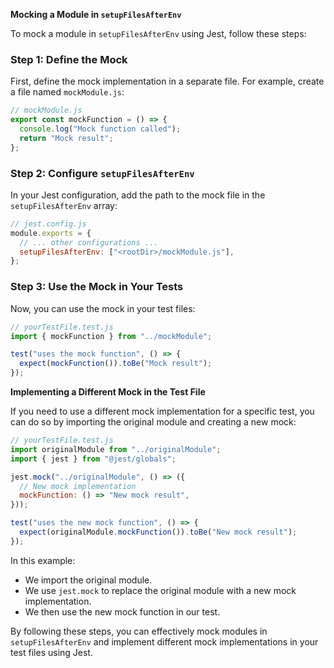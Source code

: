 **Mocking a Module in `setupFilesAfterEnv`**

To mock a module in `setupFilesAfterEnv` using Jest, follow these steps:

### Step 1: Define the Mock

First, define the mock implementation in a separate file. For example, create a file named `mockModule.js`:

```javascript
// mockModule.js
export const mockFunction = () => {
  console.log("Mock function called");
  return "Mock result";
};
```

### Step 2: Configure `setupFilesAfterEnv`

In your Jest configuration, add the path to the mock file in the `setupFilesAfterEnv` array:

```javascript
// jest.config.js
module.exports = {
  // ... other configurations ...
  setupFilesAfterEnv: ["<rootDir>/mockModule.js"],
};
```

### Step 3: Use the Mock in Your Tests

Now, you can use the mock in your test files:

```javascript
// yourTestFile.test.js
import { mockFunction } from "../mockModule";

test("uses the mock function", () => {
  expect(mockFunction()).toBe("Mock result");
});
```

**Implementing a Different Mock in the Test File**

If you need to use a different mock implementation for a specific test, you can do so by importing the original module and creating a new mock:

```javascript
// yourTestFile.test.js
import originalModule from "../originalModule";
import { jest } from "@jest/globals";

jest.mock("../originalModule", () => ({
  // New mock implementation
  mockFunction: () => "New mock result",
}));

test("uses the new mock function", () => {
  expect(originalModule.mockFunction()).toBe("New mock result");
});
```

In this example:

- We import the original module.
- We use `jest.mock` to replace the original module with a new mock implementation.
- We then use the new mock function in our test.

By following these steps, you can effectively mock modules in `setupFilesAfterEnv` and implement different mock implementations in your test files using Jest.